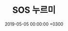 ---
layout: post
title: SOS 누르미
date: 2019-05-05 00:00:00 +0300
description:  sos 누르미 프로젝트  # Add post description (optional)
img: sos.jpg # Add image post (optional)
---